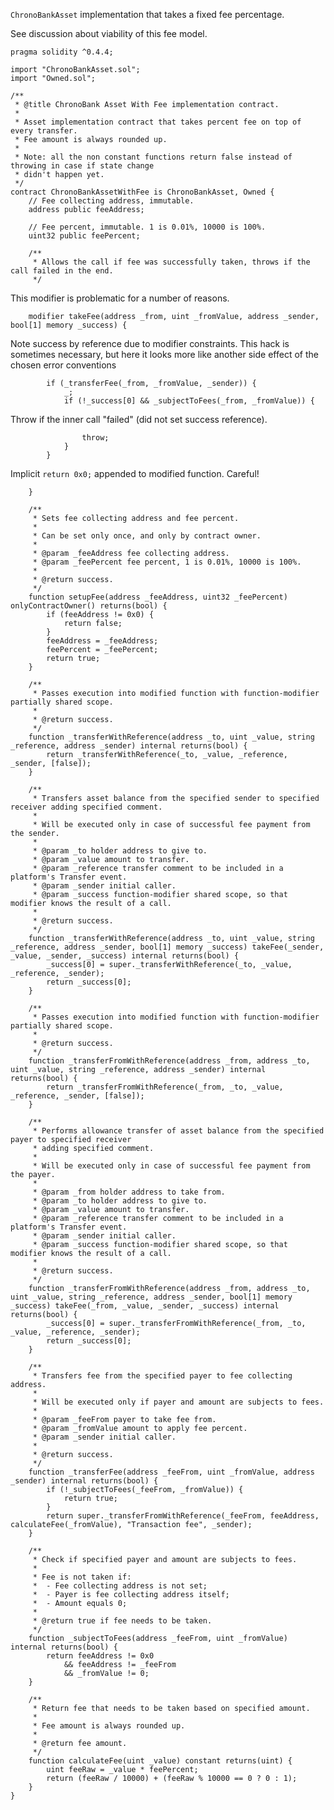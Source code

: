 `ChronoBankAsset` implementation that takes a fixed fee percentage.

See discussion about viability of this fee model.

    pragma solidity ^0.4.4;
    
    import "ChronoBankAsset.sol";
    import "Owned.sol";
    
    /**
     * @title ChronoBank Asset With Fee implementation contract.
     *
     * Asset implementation contract that takes percent fee on top of every transfer.
     * Fee amount is always rounded up.
     *
     * Note: all the non constant functions return false instead of throwing in case if state change
     * didn't happen yet.
     */
    contract ChronoBankAssetWithFee is ChronoBankAsset, Owned {
        // Fee collecting address, immutable.
        address public feeAddress;
    
        // Fee percent, immutable. 1 is 0.01%, 10000 is 100%.
        uint32 public feePercent;
    
        /**
         * Allows the call if fee was successfully taken, throws if the call failed in the end.
         */

This modifier is problematic for a number of reasons.

        modifier takeFee(address _from, uint _fromValue, address _sender, bool[1] memory _success) {

Note success by reference due to modifier constraints. This hack is sometimes necessary, but here it
looks more like another side effect of the chosen error conventions

            if (_transferFee(_from, _fromValue, _sender)) {
                _;
                if (!_success[0] && _subjectToFees(_from, _fromValue)) {

Throw if the inner call "failed" (did not set success reference).

                    throw;
                }
            }

Implicit `return 0x0;` appended to modified function. Careful!

        }
    
        /**
         * Sets fee collecting address and fee percent.
         *
         * Can be set only once, and only by contract owner.
         *
         * @param _feeAddress fee collecting address.
         * @param _feePercent fee percent, 1 is 0.01%, 10000 is 100%.
         *
         * @return success.
         */
        function setupFee(address _feeAddress, uint32 _feePercent) onlyContractOwner() returns(bool) {
            if (feeAddress != 0x0) {
                return false;
            }
            feeAddress = _feeAddress;
            feePercent = _feePercent;
            return true;
        }
    
        /**
         * Passes execution into modified function with function-modifier partially shared scope.
         *
         * @return success.
         */
        function _transferWithReference(address _to, uint _value, string _reference, address _sender) internal returns(bool) {
            return _transferWithReference(_to, _value, _reference, _sender, [false]);
        }
    
        /**
         * Transfers asset balance from the specified sender to specified receiver adding specified comment.
         *
         * Will be executed only in case of successful fee payment from the sender.
         *
         * @param _to holder address to give to.
         * @param _value amount to transfer.
         * @param _reference transfer comment to be included in a platform's Transfer event.
         * @param _sender initial caller.
         * @param _success function-modifier shared scope, so that modifier knows the result of a call.
         *
         * @return success.
         */
        function _transferWithReference(address _to, uint _value, string _reference, address _sender, bool[1] memory _success) takeFee(_sender, _value, _sender, _success) internal returns(bool) {
            _success[0] = super._transferWithReference(_to, _value, _reference, _sender);
            return _success[0];
        }
    
        /**
         * Passes execution into modified function with function-modifier partially shared scope.
         *
         * @return success.
         */
        function _transferFromWithReference(address _from, address _to, uint _value, string _reference, address _sender) internal returns(bool) {
            return _transferFromWithReference(_from, _to, _value, _reference, _sender, [false]);
        }
    
        /**
         * Performs allowance transfer of asset balance from the specified payer to specified receiver
         * adding specified comment.
         *
         * Will be executed only in case of successful fee payment from the payer.
         *
         * @param _from holder address to take from.
         * @param _to holder address to give to.
         * @param _value amount to transfer.
         * @param _reference transfer comment to be included in a platform's Transfer event.
         * @param _sender initial caller.
         * @param _success function-modifier shared scope, so that modifier knows the result of a call.
         *
         * @return success.
         */
        function _transferFromWithReference(address _from, address _to, uint _value, string _reference, address _sender, bool[1] memory _success) takeFee(_from, _value, _sender, _success) internal returns(bool) {
            _success[0] = super._transferFromWithReference(_from, _to, _value, _reference, _sender);
            return _success[0];
        }
    
        /**
         * Transfers fee from the specified payer to fee collecting address.
         *
         * Will be executed only if payer and amount are subjects to fees.
         *
         * @param _feeFrom payer to take fee from.
         * @param _fromValue amount to apply fee percent.
         * @param _sender initial caller.
         *
         * @return success.
         */
        function _transferFee(address _feeFrom, uint _fromValue, address _sender) internal returns(bool) {
            if (!_subjectToFees(_feeFrom, _fromValue)) {
                return true;
            }
            return super._transferFromWithReference(_feeFrom, feeAddress, calculateFee(_fromValue), "Transaction fee", _sender);
        }
    
        /**
         * Check if specified payer and amount are subjects to fees.
         *
         * Fee is not taken if:
         *  - Fee collecting address is not set;
         *  - Payer is fee collecting address itself;
         *  - Amount equals 0;
         *
         * @return true if fee needs to be taken.
         */
        function _subjectToFees(address _feeFrom, uint _fromValue) internal returns(bool) {
            return feeAddress != 0x0
                && feeAddress != _feeFrom
                && _fromValue != 0;
        }
    
        /**
         * Return fee that needs to be taken based on specified amount.
         *
         * Fee amount is always rounded up.
         *
         * @return fee amount.
         */
        function calculateFee(uint _value) constant returns(uint) {
            uint feeRaw = _value * feePercent;
            return (feeRaw / 10000) + (feeRaw % 10000 == 0 ? 0 : 1);
        }
    }
